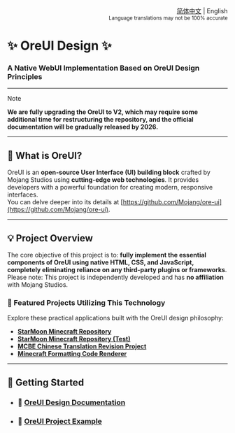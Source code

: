 <div align="right">

<a href="/README.md">简体中文</a> | English<br><sup>Language translations may not be 100% accurate</sup>

</div>

# ✨ OreUI Design ✨

### A **Native WebUI Implementation** Based on OreUI Design Principles

---

> [!NOTE]  
> **We are fully upgrading the OreUI to V2, which may require some additional time for restructuring the repository, and the official documentation will be gradually released by 2026.**

---

## 🚀 What is OreUI?

OreUI is an **open-source User Interface (UI) building block** crafted by Mojang Studios using **cutting-edge web technologies**. It provides developers with a powerful foundation for creating modern, responsive interfaces.  
You can delve deeper into its details at [https://github.com/Mojang/ore-ui](https://github.com/Mojang/ore-ui).

---

## 💡 Project Overview

The core objective of this project is to: **fully implement the essential components of OreUI using native HTML, CSS, and JavaScript, completely eliminating reliance on any third-party plugins or frameworks**.  
Please note: This project is independently developed and has **no affiliation** with Mojang Studios.

### 🌟 Featured Projects Utilizing This Technology

Explore these practical applications built with the OreUI design philosophy:

* [**StarMoon Minecraft Repository**](https://github.com/Spectrollay/minecraft_repository)
* [**StarMoon Minecraft Repository (Test)**](https://github.com/Spectrollay/minecraft_repository_test)
* [**MCBE Chinese Translation Revision Project**](https://github.com/Spectrollay/mclang_cn)
* [**Minecraft Formatting Code Renderer**](https://github.com/Spectrollay/minecraft_formatting_code_online)

---

## 🚀 Getting Started

* ### 📖 [**OreUI Design Documentation**](https://spectrollay.github.io/OreUI)
* ### 🎨 [**OreUI Project Example**](https://spectrollay.github.io/minecraft_repository)
